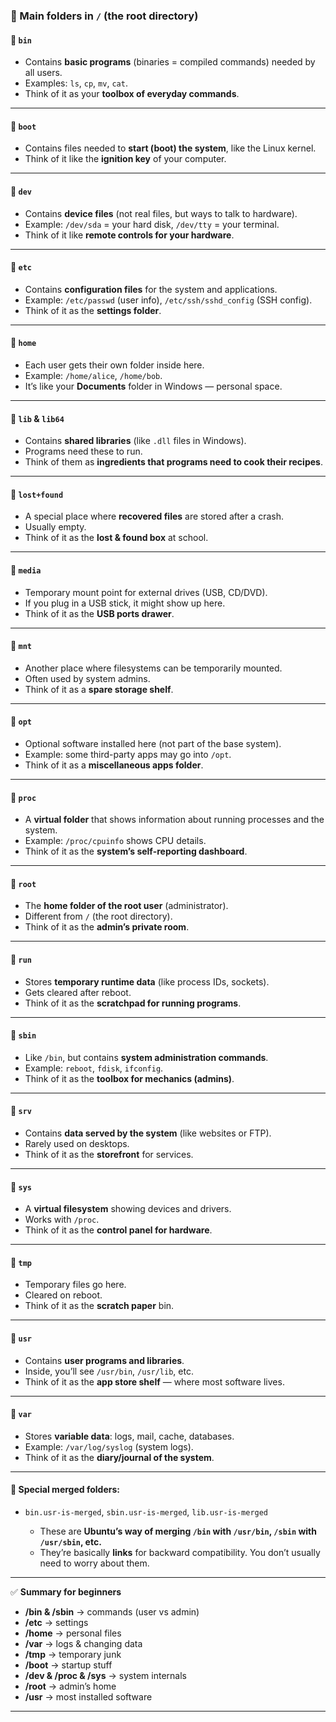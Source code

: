 ### 📂 Main folders in `/` (the root directory)

#### 🔹 `bin`

* Contains **basic programs** (binaries = compiled commands) needed by all users.
* Examples: `ls`, `cp`, `mv`, `cat`.
* Think of it as your **toolbox of everyday commands**.

---

#### 🔹 `boot`

* Contains files needed to **start (boot) the system**, like the Linux kernel.
* Think of it like the **ignition key** of your computer.

---

#### 🔹 `dev`

* Contains **device files** (not real files, but ways to talk to hardware).
* Example: `/dev/sda` = your hard disk, `/dev/tty` = your terminal.
* Think of it like **remote controls for your hardware**.

---

#### 🔹 `etc`

* Contains **configuration files** for the system and applications.
* Example: `/etc/passwd` (user info), `/etc/ssh/sshd_config` (SSH config).
* Think of it as the **settings folder**.

---

#### 🔹 `home`

* Each user gets their own folder inside here.
* Example: `/home/alice`, `/home/bob`.
* It’s like your **Documents** folder in Windows — personal space.

---

#### 🔹 `lib` & `lib64`

* Contains **shared libraries** (like `.dll` files in Windows).
* Programs need these to run.
* Think of them as **ingredients that programs need to cook their recipes**.

---

#### 🔹 `lost+found`

* A special place where **recovered files** are stored after a crash.
* Usually empty.
* Think of it as the **lost & found box** at school.

---

#### 🔹 `media`

* Temporary mount point for external drives (USB, CD/DVD).
* If you plug in a USB stick, it might show up here.
* Think of it as the **USB ports drawer**.

---

#### 🔹 `mnt`

* Another place where filesystems can be temporarily mounted.
* Often used by system admins.
* Think of it as a **spare storage shelf**.

---

#### 🔹 `opt`

* Optional software installed here (not part of the base system).
* Example: some third-party apps may go into `/opt`.
* Think of it as a **miscellaneous apps folder**.

---

#### 🔹 `proc`

* A **virtual folder** that shows information about running processes and the system.
* Example: `/proc/cpuinfo` shows CPU details.
* Think of it as the **system’s self-reporting dashboard**.

---

#### 🔹 `root`

* The **home folder of the root user** (administrator).
* Different from `/` (the root directory).
* Think of it as the **admin’s private room**.

---

#### 🔹 `run`

* Stores **temporary runtime data** (like process IDs, sockets).
* Gets cleared after reboot.
* Think of it as the **scratchpad for running programs**.

---

#### 🔹 `sbin`

* Like `/bin`, but contains **system administration commands**.
* Example: `reboot`, `fdisk`, `ifconfig`.
* Think of it as the **toolbox for mechanics (admins)**.

---

#### 🔹 `srv`

* Contains **data served by the system** (like websites or FTP).
* Rarely used on desktops.
* Think of it as the **storefront** for services.

---

#### 🔹 `sys`

* A **virtual filesystem** showing devices and drivers.
* Works with `/proc`.
* Think of it as the **control panel for hardware**.

---

#### 🔹 `tmp`

* Temporary files go here.
* Cleared on reboot.
* Think of it as the **scratch paper** bin.

---

#### 🔹 `usr`

* Contains **user programs and libraries**.
* Inside, you’ll see `/usr/bin`, `/usr/lib`, etc.
* Think of it as the **app store shelf** — where most software lives.

---

#### 🔹 `var`

* Stores **variable data**: logs, mail, cache, databases.
* Example: `/var/log/syslog` (system logs).
* Think of it as the **diary/journal of the system**.

---

#### 🔹 Special merged folders:

* `bin.usr-is-merged`, `sbin.usr-is-merged`, `lib.usr-is-merged`

  * These are **Ubuntu’s way of merging `/bin` with `/usr/bin`, `/sbin` with `/usr/sbin`, etc.**
  * They’re basically **links** for backward compatibility. You don’t usually need to worry about them.

---

✅ **Summary for beginners**

* **/bin & /sbin** → commands (user vs admin)
* **/etc** → settings
* **/home** → personal files
* **/var** → logs & changing data
* **/tmp** → temporary junk
* **/boot** → startup stuff
* **/dev & /proc & /sys** → system internals
* **/root** → admin’s home
* **/usr** → most installed software

---
